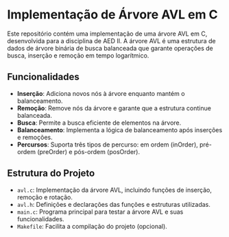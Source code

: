 # Implementação de Árvore AVL em C

Este repositório contém uma implementação de uma árvore AVL em C, desenvolvida para a disciplina de AED II. A árvore AVL é uma estrutura de dados de árvore binária de busca balanceada que garante operações de busca, inserção e remoção em tempo logarítmico.

## Funcionalidades

- **Inserção**: Adiciona novos nós à árvore enquanto mantém o balanceamento.
- **Remoção**: Remove nós da árvore e garante que a estrutura continue balanceada.
- **Busca**: Permite a busca eficiente de elementos na árvore.
- **Balanceamento**: Implementa a lógica de balanceamento após inserções e remoções.
- **Percursos**: Suporta três tipos de percurso: em ordem (inOrder), pré-ordem (preOrder) e pós-ordem (posOrder).

## Estrutura do Projeto

- `avl.c`: Implementação da árvore AVL, incluindo funções de inserção, remoção e rotação.
- `avl.h`: Definições e declarações das funções e estruturas utilizadas.
- `main.c`: Programa principal para testar a árvore AVL e suas funcionalidades.
- `Makefile`: Facilita a compilação do projeto (opcional).
